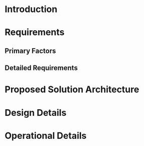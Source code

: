 # Introduction
# Requirements
## Primary Factors
## Detailed Requirements
# Proposed Solution Architecture
# Design Details
# Operational Details
